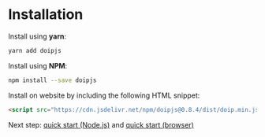 # Installation

Install using **yarn**:

```bash
yarn add doipjs
```

Install using **NPM**:

```bash
npm install --save doipjs
```

Install on website by including the following HTML snippet:

```html
<script src="https://cdn.jsdelivr.net/npm/doipjs@0.8.4/dist/doip.min.js"></script>
```

Next step: [quick start (Node.js)](quickstart-nodejs.md) and [quick start (browser)](quickstart-browser.md)
